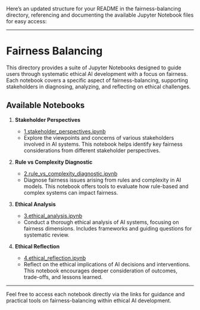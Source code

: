 Here’s an updated structure for your README in the fairness-balancing directory, referencing and documenting the available Jupyter Notebook files for easy access:

---

# Fairness Balancing

This directory provides a suite of Jupyter Notebooks designed to guide users through systematic ethical AI development with a focus on fairness. Each notebook covers a specific aspect of fairness-balancing, supporting stakeholders in diagnosing, analyzing, and reflecting on ethical challenges.

## Available Notebooks

1. **Stakeholder Perspectives**
   - [1.stakeholder_perspectives.ipynb](https://github.com/ethica-framework/main/blob/882e4957750a5514d041aed12787b4a53b5c563d/fairness-balancing/1.stakeholder_perspectives.ipynb)
   - Explore the viewpoints and concerns of various stakeholders involved in AI systems. This notebook helps identify key fairness considerations from different stakeholder perspectives.

2. **Rule vs Complexity Diagnostic**
   - [2.rule_vs_complexity_diagnostic.ipynb](https://github.com/ethica-framework/main/blob/882e4957750a5514d041aed12787b4a53b5c563d/fairness-balancing/2.rule_vs_complexity_diagnostic.ipynb)
   - Diagnose fairness issues arising from rules and complexity in AI models. This notebook offers tools to evaluate how rule-based and complex systems can impact fairness.

3. **Ethical Analysis**
   - [3.ethical_analysis.ipynb](https://github.com/ethica-framework/main/blob/882e4957750a5514d041aed12787b4a53b5c563d/fairness-balancing/3.ethical_analysis.ipynb)
   - Conduct a thorough ethical analysis of AI systems, focusing on fairness dimensions. Includes frameworks and guiding questions for systematic review.

4. **Ethical Reflection**
   - [4.ethical_reflection.ipynb](https://github.com/ethica-framework/main/blob/882e4957750a5514d041aed12787b4a53b5c563d/fairness-balancing/4.ethical_reflection.ipynb)
   - Reflect on the ethical implications of AI decisions and interventions. This notebook encourages deeper consideration of outcomes, trade-offs, and lessons learned.

---

Feel free to access each notebook directly via the links for guidance and practical tools on fairness-balancing within ethical AI development.